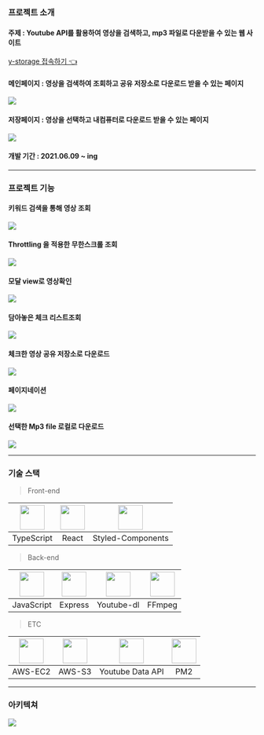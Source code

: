 ### 프로젝트 소개

#### 주제 : Youtube API를 활용하여 영상을 검색하고, mp3 파일로 다운받을 수 있는 웹 사이트

[y-storage 접속하기 👈](http://www.y-storage.kro.kr)

#### 메인페이지 : 영상을 검색하여 조회하고 공유 저장소로 다운로드 받을 수 있는 페이지

![](https://i.imgur.com/4b2CuyG.jpg)

#### 저장페이지 : 영상을 선택하고 내컴퓨터로 다운로드 받을 수 있는 페이지

![](https://i.imgur.com/c73ZUrS.png)

#### 개발 기간 : 2021.06.09 ~ ing

---

### 프로젝트 기능

#### 키워드 검색을 통해 영상 조회

![](https://i.imgur.com/srsZpGE.gif)

#### Throttling 을 적용한 무한스크롤 조회

![](https://i.imgur.com/FS9i88w.gif)

#### 모달 view로 영상확인

![](https://i.imgur.com/OEZrWql.gif)

#### 담아놓은 체크 리스트조회

![](https://i.imgur.com/Jd6ZCYL.gif)

#### 체크한 영상 공유 저장소로 다운로드

![](https://i.imgur.com/1URVelP.gif)

#### 페이지네이션

![](https://i.imgur.com/IXoBVyX.gif)

#### 선택한 Mp3 file 로컬로 다운로드

![](https://i.imgur.com/C28aCOM.gif)

---

### 기술 스택

> Front-end

| <img width= 50 src="https://noticon-static.tammolo.com/dgggcrkxq/image/upload/v1566913457/noticon/eh4d0dnic4n1neth3fui.png"> | <img width= 50 src="https://i.imgur.com/bWvsqCX.png"> | <img width= 50 src="https://i.imgur.com/Abj3Xfl.png"> |
| :--------------------------------------------------------------------------------------------------------------------------: | :---------------------------------------------------: | :---------------------------------------------------: |
|                                                          TypeScript                                                          |                         React                         |                   Styled-Components                   |

> Back-end

| <img width= 50 src="https://i.imgur.com/M9gfdAg.png"> | <img width= 50 src="https://i.imgur.com/3pAD781.png"> | <img width= 50 src="https://i.imgur.com/ycYUJE9.png"> | <img width= 50 src="https://i.imgur.com/lXsdV2h.png"> |
| :---------------------------------------------------: | :---------------------------------------------------: | :---------------------------------------------------: | :---------------------------------------------------: |
|                      JavaScript                       |                        Express                        |                      Youtube-dl                       |                        FFmpeg                         |

> ETC

| <img width= 50 src="https://i.imgur.com/5Z7vRpn.jpg"> | <img width= 50 src="https://i.imgur.com/72MyKDw.png"> | <img width= 50 src="https://i.imgur.com/0qrYTgU.png"> | <img width= 50 src="https://i.imgur.com/u3SlZuO.jpg"> |
| :---------------------------------------------------: | :---------------------------------------------------: | :---------------------------------------------------: | :---------------------------------------------------: |
|                        AWS-EC2                        |                        AWS-S3                         |                   Youtube Data API                    |                          PM2                          |

---

### 아키텍쳐

![](https://i.imgur.com/1yFfbY8.png)
